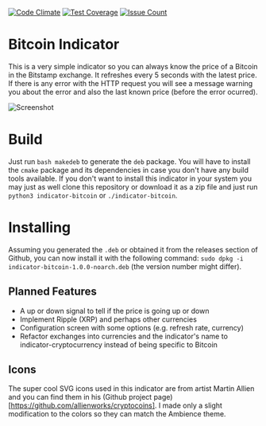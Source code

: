 [![Code Climate](https://codeclimate.com/github/rvelhote/bitcoin-indicator/badges/gpa.svg)](https://codeclimate.com/github/rvelhote/bitcoin-indicator) [![Test Coverage](https://codeclimate.com/github/rvelhote/bitcoin-indicator/badges/coverage.svg)](https://codeclimate.com/github/rvelhote/bitcoin-indicator/coverage) [![Issue Count](https://codeclimate.com/github/rvelhote/bitcoin-indicator/badges/issue_count.svg)](https://codeclimate.com/github/rvelhote/bitcoin-indicator)

# Bitcoin Indicator

This is a very simple indicator so you can always know the price of a Bitcoin in the Bitstamp exchange. It refreshes every 5 seconds with the latest price. If there is any error with the HTTP request you will see a message warning you about the error and also the last known price (before the error ocurred).

![Screenshot](http://i.imgur.com/q638xP2.png)

# Build
Just run `bash makedeb` to generate the `deb` package. You will have to install the `cmake` package and its dependencies in case you don't have any build tools available. If you don't want to install this indicator in your system you may just as well clone this repository or download it as a zip file and just run `python3 indicator-bitcoin` or `./indicator-bitcoin`.

# Installing
Assuming you generated the `.deb` or obtained it from the releases section of Github, you can now install it with the following command: `sudo dpkg -i indicator-bitcoin-1.0.0-noarch.deb` (the version number might differ).

## Planned Features
- A up or down signal to tell if the price is going up or down
- Implement Ripple (XRP) and perhaps other currencies
- Configuration screen with some options (e.g. refresh rate, currency)
- Refactor exchanges into currencies and the indicator's name to indicator-cryptocurrency instead of being specific to Bitcoin

## Icons
The super cool SVG icons used in this indicator are from artist Martin Allien and you can find them in his (Github project page)[https://github.com/allienworks/cryptocoins]. I made only a slight modification to the colors so they can match the Ambience theme.
